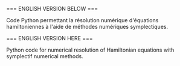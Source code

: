 === ENGLISH VERSION BELOW ===

Code Python permettant la résolution numérique d'équations hamiltoniennes à l'aide de méthodes numériques symplectiques.

=== ENGLISH VERSION HERE ===

Python code for numerical resolution of Hamiltonian equations with symplectif numerical methods.
